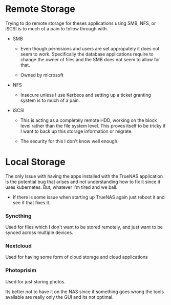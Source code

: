 # Remote Storage
Trying to do remote storage for theses applications using SMB, NFS, or iSCSI is to much of a pain to follow through with.
- SMB
    - Even though permisions and users are set appropately it does not seem to work. Specifically the database applications require to change the owner of files and the SMB does not seem to allow for that.

    - Owned by microsoft

- NFS
    - Insecure unless I use Kerbeos and setting up a ticket granting system is to much of a pain.

- iSCSI
    - This is acting as a completely remote HDD, working on the block level rather than the file system level. This proves itself to be tricky if I want to back up this storage information or migrate.
    
    - The security for this I don't know well enough.

# Local Storage
The only issue with having the apps installed with the TrueNAS application is the potential bug that arises and not understanding how to fix it since it uses kubernetes. But, whatever I'm tired and we ball.

- If there is some issue when starting up TrueNAS again just reboot it and see if that fixes it.

### Syncthing
Used for files which I don't want to be stored remotely, and just want to be synced across multiple devices.

### Nextcloud
Used for having some form of cloud storage and cloud applications


### Photoprisim
Used for just storing photos.


Its better not to have it on the NAS since if something goes wrong the tools available are really only the GUI and its not optimal.